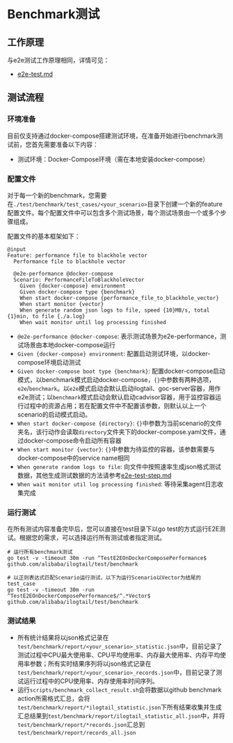 # Benchmark测试

## 工作原理
与e2e测试工作原理相同，详情可见：
- [e2e-test.md](./e2e-test.md)

## 测试流程

### 环境准备

目前仅支持通过docker-compose搭建测试环境，在准备开始进行benchmark测试前，您首先需要准备以下内容：

- 测试环境：Docker-Compose环境（需在本地安装docker-compose）

### 配置文件

对于每一个新的benchmark，您需要在`./test/benchmark/test_cases/<your_scenario>`目录下创建一个新的feature配置文件。每个配置文件中可以包含多个测试场景，每个测试场景由一个或多个步骤组成。

配置文件的基本框架如下：

```plain
@input
Feature: performance file to blackhole vector
  Performance file to blackhole vector

  @e2e-performance @docker-compose
  Scenario: PerformanceFileToBlackholeVector
    Given {docker-compose} environment
    Given docker-compose type {benchmark}
    When start docker-compose {performance_file_to_blackhole_vector}
    When start monitor {vector}
    When generate random json logs to file, speed {10}MB/s, total {1}min, to file {./a.log}
    When wait monitor until log processing finished
```

- `@e2e-performance @docker-compose`: 表示测试场景为e2e-performance，测试场景由本地docker-compose运行
- `Given {docker-compose} environment`: 配置启动测试环境，以docker-compose环境启动测试
- `Given docker-compose boot type {benchmark}`: 配置docker-compose启动模式，以benchmark模式启动docker-compose，`{}`中参数有两种选项，`e2e`/`benchmark`。以`e2e`模式启动会默认启动ilogtail、goc-server容器，用作e2e测试；以`benchmark`模式启动会默认启动cadvisor容器，用于监控容器运行过程中的资源占用；若在配置文件中不配置该参数，则默认以上一个scenario的启动模式启动。
- `When start docker-compose {directory}`: `{}`中参数为当前scenario的文件夹名，该行动作会读取`directory`文件夹下的docker-compose.yaml文件，通过docker-compose命令启动所有容器
- `When start monitor {vector}`: `{}`中参数为待监控的容器，该参数需要与docker-compose中的service name相同
- `When generate random logs to file`: 向文件中按照速率生成json格式测试数据，其他生成测试数据的方法请参考[e2e-test-step.md](./e2e-test-step.md)
- `When wait monitor util log processing finished`: 等待采集agent日志收集完成

### 运行测试

在所有测试内容准备完毕后，您可以直接在test目录下以go test的方式运行E2E测试。根据您的需求，可以选择运行所有测试或者指定测试。

```shell
# 运行所有benchmark测试
go test -v -timeout 30m -run ^TestE2EOnDockerComposePerformance$ github.com/alibaba/ilogtail/test/benchmark

# 以正则表达式匹配Scenario运行测试，以下为运行Scenario以Vector为结尾的test_case
go test -v -timeout 30m -run ^TestE2EOnDockerComposePerformance$/^.*Vector$ github.com/alibaba/ilogtail/test/benchmark
```

### 测试结果

- 所有统计结果将以json格式记录在`test/benchmark/report/<your_scenario>_statistic.json`中，目前记录了测试过程中CPU最大使用率、CPU平均使用率、内存最大使用率、内存平均使用率参数；所有实时结果序列将以json格式记录在`test/benchmark/report/<your_scenario>_records.json`中，目前记录了测试运行过程中的CPU使用率、内存使用率时间序列。
- 运行`scripts/benchmark_collect_result.sh`会将数据以github benchmark action所需格式汇总，会将`test/benchmark/report/*ilogtail_statistic.json`下所有结果收集并生成汇总结果到`test/benchmark/report/ilogtail_statistic_all.json`中，并将`test/benchmark/report/*records.json`汇总到`test/benchmark/report/records_all.json`